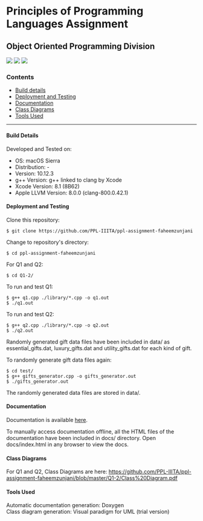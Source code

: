 # Principles of Programming Languages Assignment
## Object Oriented Programming Division
<img src="https://img.shields.io/badge/language-c%2B%2B-brightgreen.svg"/>
<img src="https://img.shields.io/badge/completion-20%25-yellow.svg"/>
<img src="https://img.shields.io/badge/xcode-8.1-blue.svg"/>

### Contents
* [Build details](#build-details)
* [Deployment and Testing](#deployment-and-testing)
* [Documentation](https://ppl-iiita.github.io/ppl-assignment-faheemzunjani/Q1-2/docs/)
* [Class Diagrams](#class-diagrams)
* [Tools Used](#tools-used)    

---
#### Build Details
Developed and Tested on:
* OS: macOS Sierra
* Distribution: -
* Version: 10.12.3
* g++ Version: g++ linked to clang by Xcode
* Xcode Version: 8.1 (8B62)
* Apple LLVM Version: 8.0.0 (clang-800.0.42.1)

#### Deployment and Testing
Clone this repository:
```
$ git clone https://github.com/PPL-IIITA/ppl-assignment-faheemzunjani
```

Change to repository's directory:
```
$ cd ppl-assignment-faheemzunjani
```

For Q1 and Q2:
```
$ cd Q1-2/
```

To run and test Q1:
```
$ g++ q1.cpp ./library/*.cpp -o q1.out
$ ./q1.out
```

To run and test Q2:
```
$ g++ q2.cpp ./library/*.cpp -o q2.out
$ ./q2.out
```

Randomly generated gift data files have been included in data/ as essential_gifts.dat, luxury_gifts.dat and utility_gifts.dat for each kind of gift.  

To randomly generate gift data files again:
```
$ cd test/
$ g++ gifts_generator.cpp -o gifts_generator.out
$ ./gifts_generator.out

```
The randomly generated data files are stored in data/.

#### Documentation
Documentation is available [here](https://ppl-iiita.github.io/ppl-assignment-faheemzunjani/Q1-2/docs/).  

To manually access documentation offline, all the HTML files of the documentation have been included in docs/ directory. Open docs/index.html in any browser to view the docs.

#### Class Diagrams
For Q1 and Q2, Class Diagrams are here: https://github.com/PPL-IIITA/ppl-assignment-faheemzunjani/blob/master/Q1-2/Class%20Diagram.pdf

#### Tools Used
Automatic documentation generation: Doxygen  
Class diagram generation: Visual paradigm for UML (trial version)
